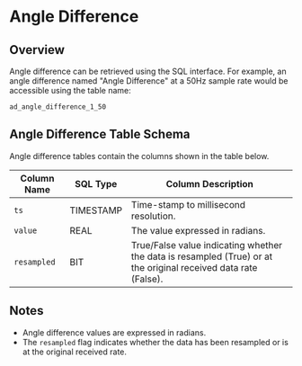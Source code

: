 # Angle Difference

## Overview

Angle difference can be retrieved using the SQL interface. For example, an angle difference named "Angle Difference" at a 50Hz sample rate would be accessible using the table name:

```
ad_angle_difference_1_50
```

## Angle Difference Table Schema

Angle difference tables contain the columns shown in the table below.

| Column Name | SQL Type | Column Description |
|-------------|----------|-------------------|
| `ts` | TIMESTAMP | Time-stamp to millisecond resolution. |
| `value` | REAL | The value expressed in radians. |
| `resampled` | BIT | True/False value indicating whether the data is resampled (True) or at the original received data rate (False). |

## Notes

- Angle difference values are expressed in radians.
- The `resampled` flag indicates whether the data has been resampled or is at the original received rate.
